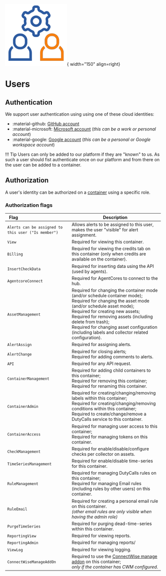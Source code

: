 ![User management](../images/application_usermanagement.png){ width="150" align=right}

# Users

## Authentication

We support user authentication using using one of these cloud identities:

* :material-github: [GitHub account](https://github.com)
* :material-microsoft: [Microsoft account](https://account.live.com/) (*this can be a work or personal account*)
* :material-google: [Google account](https://www.google.com/account/about/) (*this can be a personal or Google workspace account*)


!!! Tip
    Users can only be added to our platform if they are "known" to us.
    As such a user should fist authenticate once on our platform and from there on the user can be added to a container.

## Authorization

A user's identity can be authorized on a [container](container.md) using a specific role.

### Authorization flags

**<div style="width:40px">Flag</div>**              | **Description**
----------------------------------------------------|--------------------
`Alerts can be assigned to this user ("Is member")` | Allows alerts to be assigned to this user, makes the user "visible" for alert assignment.
`View`                                              | Required for viewing this container.
`Billing`                                           | Required for viewing the credits tab on this container (only when credits are available on the container).
`InsertCheckData`                                   | Required for inserting data using the API (used by agents).
`AgentcoreConnect`                                  | Required for AgentCores to connect to the hub.
`AssetManagement`                                   | Required for changing the container mode (and/or schedule container mode);<br>Required for changing the asset mode (and/or schedule asset mode);<br>Required for creating new assets;<br>Required for removing assets (including delete from trash);<br>Required for changing asset configuration (including labels and collector related configuration).
`AlertAssign`                                       | Required for assigning alerts.
`AlertChange`                                       | Required for closing alerts;<br>Required for adding comments to alerts.
`API`                                               | Required for any API request.
`ContainerManagement`                               | Required for adding child containers to this container;<br>Required for removing this container;<br>Required for renaming this container.
`ContainerAdmin`                                    | Required for creating/changing/removing labels within this container;<br>Required for creating/changing/removing conditions within this container;<br>Required to create/change/remove a DutyCalls service to this container.
`ContainerAccess`                                   | Required for managing user access to this container;<br>Required for managing tokens on this container.
`CheckManagement`                                   | Required for enable/disable/configure checks per collector on assets.
`TimeSeriesManagement`                              | Required for enable/disable time-series for this container.
`RuleManagement`                                    | Required for managing DutyCalls rules on this container;<br>Required for managing Email rules (including rules by other users) on this container.
`RuleEmail`                                         | Required for creating a personal email rule on this container.<br>_(other email rules are only visible when having the admin role)_
`PurgeTimeSeries`                                   | Required for purging dead-time-series within this container.
`ReportingView`                                     | Required for viewing reports.
`ReportingAdmin`                                    | Required for managing reports/
`ViewLog`                                           | Required for viewing logging.
`ConnectWiseManageAddOn`                            | Required to use the [ConnectWise manage addon](../integrations/connectwise_manage.md) on this container;<br>*only if the container has CWM configured*.